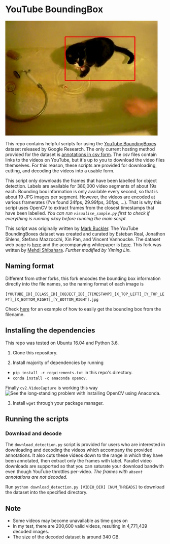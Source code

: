 # YouTube BoundingBox

 ![Alt text](sample/eWyI5lsY0jg_07_0000_00178000_188_50_408_187.jpg?raw=true "Sample image")

This repo contains helpful scripts for using the [YouTube BoundingBoxes](
https://research.google.com/youtube-bb/index.html) 
dataset released by Google Research. The only current hosting method 
provided for the dataset is [annotations in csv
form](https://research.google.com/youtube-bb/download.html). The csv files contain links to the videos on YouTube, but it's up to you to download the video files themselves. For this
reason, these scripts are provided for downloading, cutting, and decoding
the videos into a usable form.

This script only downloads the frames that have been labelled for object detection.
Labels are available for 380,000 video segments of about 19s each.
Bounding box information is only available every second, so that is about 19 JPG images
per segment. However, the videos are encoded
at various framerates (I've found 24fps, 29.99fps, 30fps, ...).
That is why this script uses OpenCV to extract frames from the closest timestamps that have been labelled. 
*You can run `visualise_sample.py` first to check if everything is running okay before running the main script.*

This script was originally written by [Mark Buckler](https://github.com/mbuckler/youtube-bb).
The YouTube BoundingBoxes dataset was created and curated by Esteban Real,
Jonathon Shlens, Stefano Mazzocchi, Xin Pan, and Vincent Vanhoucke.
The dataset web page is [here](https://research.google.com/youtube-bb/index.html) and the
accompanying whitepaper is [here](https://arxiv.org/abs/1702.00824).
This fork was written by [Mehdi Shibahara](https://github.com/mehdi-shiba/youtube-bb-utility).
*Further modified by Yiming Lin.*

## Naming format
Different from other forks, this fork encodes the bounding box information directly into the file names, so the naming format of each image is

`[YOUTUBE_ID]_[CLASS_ID]_[OBJECT_ID]_[TIMESTAMP]_[X_TOP_LEFT]_[Y_TOP_LEFT]_[X_BOTTOM_RIGHT]_[Y_BOTTOM_RIGHT].jpg`

Check [here](https://github.com/yl1991/youtube-bb-utility/blob/9c3e4b7a31dd05b9a8883141e46cd7cff160c1fd/visualise_sample.py#L43) for an example of how to easily get the bounding box from the filename.

## Installing the dependencies
This repo was tested on Ubuntu 16.04 and Python 3.6.

1. Clone this repository.

2. Install majority of dependencies by running 
  + `pip install -r requirements.txt` in this repo's directory.
  + `conda install -c anaconda opencv`. 

Finally `cv2.VideoCapture` is working this way![See the long-standing problem](https://github.com/ContinuumIO/anaconda-issues/issues/121#issuecomment-395568841) with installing OpenCV using Anaconda.

3. Install `wget` through your package manager.

## Running the scripts


### Download and decode

The `download_detection.py` script is provided for users who are interested in
downloading and decoding the videos which accompany the provided annotations. It also
cuts these videos down to the range in which they have been
annotated, then extract only the frames with label.
Parallel video downloads are supported so that you can
saturate your download bandwith even though YouTube throttles per-video.
*The frames with `absent` annotations are not decoded.*

Run `python download_detection.py [VIDEO_DIR] [NUM_THREADS]` to download the dataset into the specified
directory.

## Note
* Some videos may become unavailable as time goes on
* In my test, there are 200,600 valid videos, resulting in 4,771,439 decoded images.
* The size of the decoded dataset is around 340 GB.
